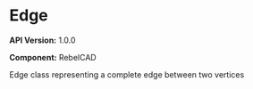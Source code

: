 # Edge

**API Version:** 1.0.0

**Component:** RebelCAD

Edge class representing a complete edge between two vertices

